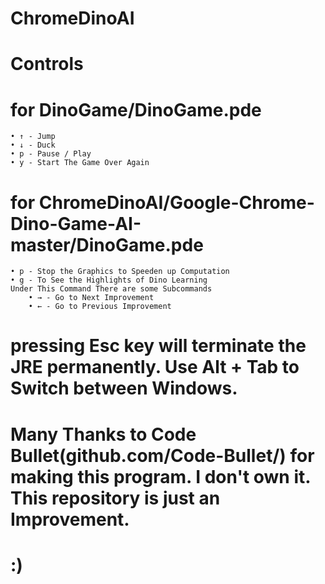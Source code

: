 # ChromeDinoAI
# Controls
# for DinoGame/DinoGame.pde
  	• ↑ - Jump
  	• ↓ - Duck
  	• p - Pause / Play
  	• y - Start The Game Over Again 
# for ChromeDinoAI/Google-Chrome-Dino-Game-AI-master/DinoGame.pde
  	• p - Stop the Graphics to Speeden up Computation
  	• g - To See the Highlights of Dino Learning
    Under This Command There are some Subcommands
    	• → - Go to Next Improvement
    	• ← - Go to Previous Improvement
# pressing Esc key will terminate the JRE permanently. Use Alt + Tab to Switch between Windows.
# Many Thanks to Code Bullet(github.com/Code-Bullet/) for making this program. I don't own it. This repository is just an Improvement.
# :)
